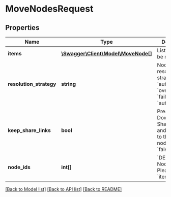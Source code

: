 # MoveNodesRequest

## Properties
Name | Type | Description | Notes
------------ | ------------- | ------------- | -------------
**items** | [**\Swagger\Client\Model\MoveNode[]**](MoveNode.md) | List of nodes to be moved | [optional] 
**resolution_strategy** | **string** | Node conflict resolution strategy: * &#x60;autorename&#x60; * &#x60;overwrite&#x60; * &#x60;fail&#x60;  (default: &#x60;autorename&#x60;) | [optional] 
**keep_share_links** | **bool** | Preserve Download Share Links and point them to the new node. (default: &#x60;false&#x60;) | [optional] 
**node_ids** | **int[]** | &#x60;DEPRECATED&#x60;: Node IDs Please use &#x60;items&#x60; instead. | [optional] 

[[Back to Model list]](../README.md#documentation-for-models) [[Back to API list]](../README.md#documentation-for-api-endpoints) [[Back to README]](../README.md)


